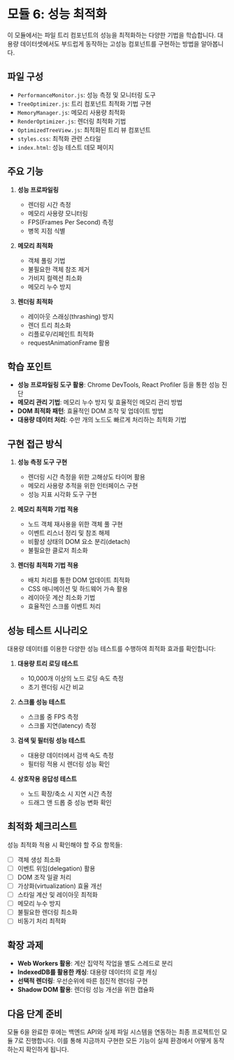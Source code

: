# 모듈 6: 성능 최적화

이 모듈에서는 파일 트리 컴포넌트의 성능을 최적화하는 다양한 기법을 학습합니다. 대용량 데이터셋에서도 부드럽게 동작하는 고성능 컴포넌트를 구현하는 방법을 알아봅니다.

## 파일 구성

- `PerformanceMonitor.js`: 성능 측정 및 모니터링 도구
- `TreeOptimizer.js`: 트리 컴포넌트 최적화 기법 구현
- `MemoryManager.js`: 메모리 사용량 최적화
- `RenderOptimizer.js`: 렌더링 최적화 기법
- `OptimizedTreeView.js`: 최적화된 트리 뷰 컴포넌트
- `styles.css`: 최적화 관련 스타일
- `index.html`: 성능 테스트 데모 페이지

## 주요 기능

1. **성능 프로파일링**
   - 렌더링 시간 측정
   - 메모리 사용량 모니터링
   - FPS(Frames Per Second) 측정
   - 병목 지점 식별

2. **메모리 최적화**
   - 객체 풀링 기법
   - 불필요한 객체 참조 제거
   - 가비지 컬렉션 최소화
   - 메모리 누수 방지

3. **렌더링 최적화**
   - 레이아웃 스래싱(thrashing) 방지
   - 렌더 트리 최소화
   - 리플로우/리페인트 최적화
   - requestAnimationFrame 활용

## 학습 포인트

- **성능 프로파일링 도구 활용**: Chrome DevTools, React Profiler 등을 통한 성능 진단
- **메모리 관리 기법**: 메모리 누수 방지 및 효율적인 메모리 관리 방법
- **DOM 최적화 패턴**: 효율적인 DOM 조작 및 업데이트 방법
- **대용량 데이터 처리**: 수만 개의 노드도 빠르게 처리하는 최적화 기법

## 구현 접근 방식

1. **성능 측정 도구 구현**
   - 렌더링 시간 측정을 위한 고해상도 타이머 활용
   - 메모리 사용량 추적을 위한 인터페이스 구현
   - 성능 지표 시각화 도구 구현

2. **메모리 최적화 기법 적용**
   - 노드 객체 재사용을 위한 객체 풀 구현
   - 이벤트 리스너 정리 및 참조 해제
   - 비활성 상태의 DOM 요소 분리(detach)
   - 불필요한 클로저 최소화

3. **렌더링 최적화 기법 적용**
   - 배치 처리를 통한 DOM 업데이트 최적화
   - CSS 애니메이션 및 하드웨어 가속 활용
   - 레이아웃 계산 최소화 기법
   - 효율적인 스크롤 이벤트 처리

## 성능 테스트 시나리오

대용량 데이터를 이용한 다양한 성능 테스트를 수행하여 최적화 효과를 확인합니다:

1. **대용량 트리 로딩 테스트**
   - 10,000개 이상의 노드 로딩 속도 측정
   - 초기 렌더링 시간 비교

2. **스크롤 성능 테스트**
   - 스크롤 중 FPS 측정
   - 스크롤 지연(latency) 측정

3. **검색 및 필터링 성능 테스트**
   - 대용량 데이터에서 검색 속도 측정
   - 필터링 적용 시 렌더링 성능 확인

4. **상호작용 응답성 테스트**
   - 노드 확장/축소 시 지연 시간 측정
   - 드래그 앤 드롭 중 성능 변화 확인

## 최적화 체크리스트

성능 최적화 적용 시 확인해야 할 주요 항목들:

- [ ] 객체 생성 최소화
- [ ] 이벤트 위임(delegation) 활용
- [ ] DOM 조작 일괄 처리
- [ ] 가상화(virtualization) 효율 개선
- [ ] 스타일 계산 및 레이아웃 최적화
- [ ] 메모리 누수 방지
- [ ] 불필요한 렌더링 최소화
- [ ] 비동기 처리 최적화

## 확장 과제

- **Web Workers 활용**: 계산 집약적 작업을 별도 스레드로 분리
- **IndexedDB를 활용한 캐싱**: 대용량 데이터의 로컬 캐싱
- **선택적 렌더링**: 우선순위에 따른 점진적 렌더링 구현
- **Shadow DOM 활용**: 렌더링 성능 개선을 위한 캡슐화

## 다음 단계 준비

모듈 6을 완료한 후에는 백엔드 API와 실제 파일 시스템을 연동하는 최종 프로젝트인 모듈 7로 진행합니다. 이를 통해 지금까지 구현한 모든 기능이 실제 환경에서 어떻게 동작하는지 확인하게 됩니다.
